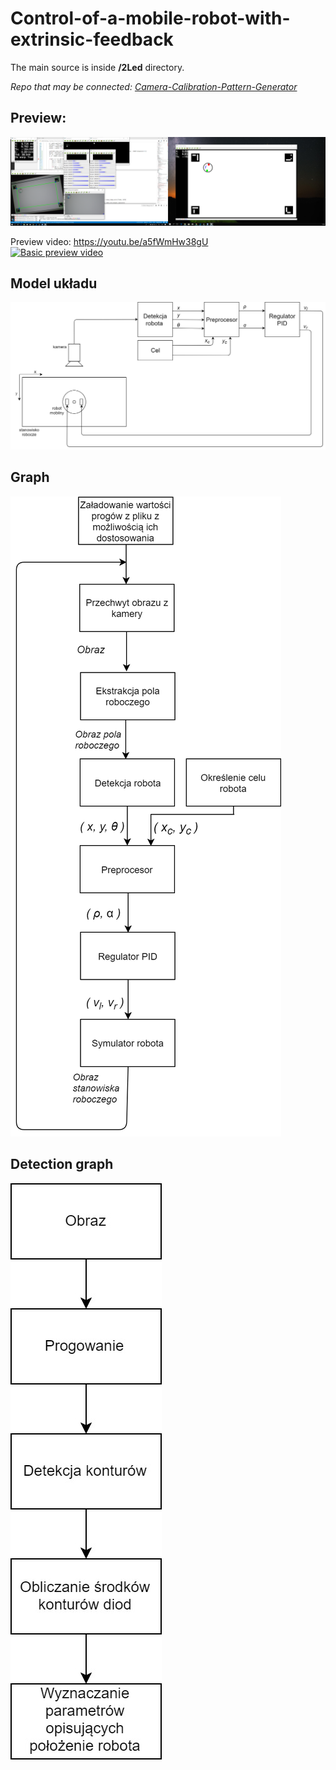 # Control-of-a-mobile-robot-with-extrinsic-feedback
The main source is inside **/2Led** directory.

*Repo that may be connected: <a href="https://github.com/ProximaB/Camera-Calibration-Pattern-Generator">Camera-Calibration-Pattern-Generator</a>*

## Preview:
<img src="https://github.com/ProximaB/Control-of-a-mobile-robot-with-extrinsic-feedback/blob/master/Assets/preview.png" />

Preview video: https://youtu.be/a5fWmHw38gU <br/>
[![Basic preview video](https://img.youtube.com/vi/a5fWmHw38gU/0.jpg)](https://www.youtube.com/watch?v=a5fWmHw38gU)

## Model układu
<img src="https://github.com/ProximaB/Control-of-a-mobile-robot-with-extrinsic-feedback/blob/master/Assets/diagram_ukl_stero%20(1).png" />

## Graph
<img src="https://github.com/ProximaB/Control-of-a-mobile-robot-with-extrinsic-feedback/blob/master/Assets/Graf_algorytmu.png" />

## Detection graph
<img src="https://github.com/ProximaB/Control-of-a-mobile-robot-with-extrinsic-feedback/blob/master/Assets/Detekcja.jpg" />

